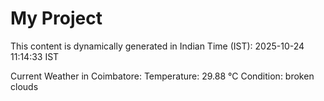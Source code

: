 # My Project

This content is dynamically generated in Indian Time (IST): 2025-10-24 11:14:33 IST


Current Weather in Coimbatore:
Temperature: 29.88 °C
Condition: broken clouds
